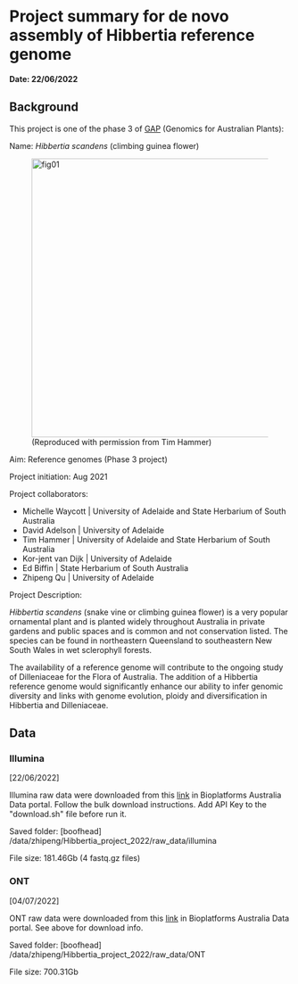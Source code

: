 # Project summary for de novo assembly of Hibbertia reference genome

**Date: 22/06/2022**

## Background 

This project is one of the phase 3 of [GAP](https://www.genomicsforaustralianplants.com/hibbertia-scandens/) (Genomics for Australian Plants):

Name: *Hibbertia scandens* (climbing guinea flower)

<figure>
  <img src="https://www.genomicsforaustralianplants.com/wp-content/uploads/2021/09/Hibbertia-scandens-1-1024x683.jpg" alt="fig01" width = 500/>
  <figcaption>(Reproduced with permission from Tim Hammer)</figcaption>
</figure>

Aim: Reference genomes (Phase 3 project)

Project initiation: Aug 2021

Project collaborators:

- Michelle Waycott | University of Adelaide and State Herbarium of South Australia
- David Adelson | University of Adelaide
- Tim Hammer | University of Adelaide and State Herbarium of South Australia
- Kor-jent van Dijk | University of Adelaide
- Ed Biffin | State Herbarium of South Australia
- Zhipeng Qu | University of Adelaide

Project Description:

*Hibbertia scandens* (snake vine or climbing guinea flower) is a very popular ornamental plant and is planted widely throughout Australia in private gardens and public spaces and is common and not conservation listed. The species can be found in northeastern Queensland to southeastern New South Wales in wet sclerophyll forests.

The availability of a reference genome will contribute to the ongoing study of Dilleniaceae for the Flora of Australia. The addition of a Hibbertia reference genome would significantly enhance our ability to infer genomic diversity and links with genome evolution, ploidy and diversification in Hibbertia and Dilleniaceae.

## Data

### Illumina

[22/06/2022]

Illumina raw data were downloaded from this [link](https://data.bioplatforms.com/dataset?ext_search_by=&q=ticket%3ABPAOPS-1279) in Bioplatforms Australia Data portal. Follow the bulk download instructions. Add API Key to the "download.sh" file before run it.

Saved folder: [boofhead] /data/zhipeng/Hibbertia_project_2022/raw_data/illumina

File size: 181.46Gb (4 fastq.gz files)

### ONT

[04/07/2022]

ONT raw data were downloaded from this [link](https://data.bioplatforms.com/dataset?ext_search_by=&q=ticket%3ABPAOPS-1287) in Bioplatforms Australia Data portal. See above for download info.

Saved folder: [boofhead] /data/zhipeng/Hibbertia_project_2022/raw_data/ONT

File size: 700.31Gb

